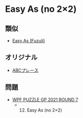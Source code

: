 # Easy As (no 2×2)

## 類似
- [Easy As (Fuzuli)](easyas-fuzuli.md)

## オリジナル
- [ABCプレース](easyas.md)

## 問題
- [WPF PUZZLE GP 2021 ROUND 7](../questions/wpfpgp2021-7.md)
	- 12. Easy As (no 2×2)
